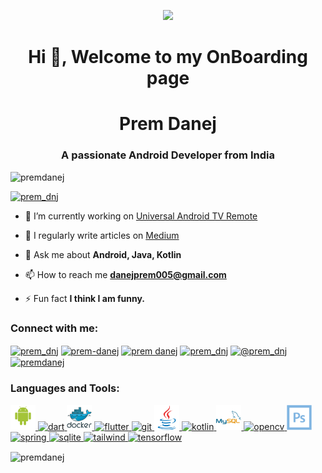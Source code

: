 <!-- <p align="center"> <img src="https://www.androidauthority.com/wp-content/uploads/2017/03/NB_Icon_Mask_Shapes_Ext_02.gif"></img> </p> -->
<!-- <p align="center"> <img src="https://images.velog.io/images/jaeyunn_15/post/b49f0423-7875-48ec-bfa1-da3d77989ac5/android.gif"></img> </p> -->
<!-- <p align="center"> <img src="https://i.pinimg.com/originals/70/7c/39/707c39bfff546612b5b4604fe86cda32.gif"></img> </p> -->
<p align="center"> <img src="https://media.licdn.com/dms/image/C4E12AQHbxJS3jlvNYQ/article-inline_image-shrink_1000_1488/0/1576216728456?e=1704931200&v=beta&t=aFIwlJgo2pkM6_EAlPtCrmEOhRLuZDn1CopxfJfGfOE"></img> </p>

<h1 align="center">Hi 👋, Welcome to my OnBoarding page</h1>
<h1 align="center">Prem Danej</h1>
<h3 align="center">A passionate Android Developer from India</h3>

<p align="left"> <img src="https://komarev.com/ghpvc/?username=premdanej&label=Profile%20views&color=0e75b6&style=flat" alt="premdanej" /> </p>

<p align="left"> <a href="https://twitter.com/prem_dnj" target="blank"><img src="https://img.shields.io/twitter/follow/prem_dnj?logo=twitter&style=for-the-badge" alt="prem_dnj" /></a> </p>

- 🔭 I’m currently working on [Universal Android TV Remote](https://github.com/PremDanej/Universal-Android-Tv-Remote)

- 📝 I regularly write articles on [Medium](https://medium.com/@prem_dnj/error-not-sure-how-to-convert-a-cursor-to-this-methods-return-type-a6cc6ad72350)

- 💬 Ask me about **Android, Java, Kotlin**

- 📫 How to reach me **danejprem005@gmail.com**

- ⚡ Fun fact **I think I am funny.**

<h3 align="left">Connect with me:</h3>
<p align="left">
<a href="https://twitter.com/prem_dnj" target="blank"><img align="center" src="https://raw.githubusercontent.com/rahuldkjain/github-profile-readme-generator/master/src/images/icons/Social/twitter.svg" alt="prem_dnj" height="30" width="40" /></a>
<a href="https://linkedin.com/in/prem-danej" target="blank"><img align="center" src="https://raw.githubusercontent.com/rahuldkjain/github-profile-readme-generator/master/src/images/icons/Social/linked-in-alt.svg" alt="prem-danej" height="30" width="40" /></a>
<a href="https://stackoverflow.com/users/18971324/prem-danej" target="blank"><img align="center" src="https://raw.githubusercontent.com/rahuldkjain/github-profile-readme-generator/master/src/images/icons/Social/stack-overflow.svg" alt="prem danej" height="30" width="40" /></a>
<a href="https://instagram.com/prem_dnj" target="blank"><img align="center" src="https://raw.githubusercontent.com/rahuldkjain/github-profile-readme-generator/master/src/images/icons/Social/instagram.svg" alt="prem_dnj" height="30" width="40" /></a>
<a href="https://medium.com/@prem_dnj" target="blank"><img align="center" src="https://raw.githubusercontent.com/rahuldkjain/github-profile-readme-generator/master/src/images/icons/Social/medium.svg" alt="@prem_dnj" height="30" width="40" /></a>
<a href="https://www.hackerrank.com/profile/danejprem005" target="blank"><img align="center" src="https://raw.githubusercontent.com/rahuldkjain/github-profile-readme-generator/master/src/images/icons/Social/hackerrank.svg" alt="premdanej" height="30" width="40" /></a>
</p>

<h3 align="left">Languages and Tools:</h3>
<p align="left"> <a href="https://developer.android.com" target="_blank" rel="noreferrer"> <img src="https://raw.githubusercontent.com/devicons/devicon/master/icons/android/android-original-wordmark.svg" alt="android" width="40" height="40"/> </a> <a href="https://dart.dev" target="_blank" rel="noreferrer"> <img src="https://www.vectorlogo.zone/logos/dartlang/dartlang-icon.svg" alt="dart" width="40" height="40"/> </a> <a href="https://www.docker.com/" target="_blank" rel="noreferrer"> <img src="https://raw.githubusercontent.com/devicons/devicon/master/icons/docker/docker-original-wordmark.svg" alt="docker" width="40" height="40"/> </a> <a href="https://flutter.dev" target="_blank" rel="noreferrer"> <img src="https://www.vectorlogo.zone/logos/flutterio/flutterio-icon.svg" alt="flutter" width="40" height="40"/> </a> <a href="https://git-scm.com/" target="_blank" rel="noreferrer"> <img src="https://www.vectorlogo.zone/logos/git-scm/git-scm-icon.svg" alt="git" width="40" height="40"/> </a> <a href="https://www.java.com" target="_blank" rel="noreferrer"> <img src="https://raw.githubusercontent.com/devicons/devicon/master/icons/java/java-original.svg" alt="java" width="40" height="40"/> </a> <a href="https://kotlinlang.org" target="_blank" rel="noreferrer"> <img src="https://www.vectorlogo.zone/logos/kotlinlang/kotlinlang-icon.svg" alt="kotlin" width="40" height="40"/> </a> <a href="https://www.mysql.com/" target="_blank" rel="noreferrer"> <img src="https://raw.githubusercontent.com/devicons/devicon/master/icons/mysql/mysql-original-wordmark.svg" alt="mysql" width="40" height="40"/> </a> <a href="https://opencv.org/" target="_blank" rel="noreferrer"> <img src="https://www.vectorlogo.zone/logos/opencv/opencv-icon.svg" alt="opencv" width="40" height="40"/> </a> <a href="https://www.photoshop.com/en" target="_blank" rel="noreferrer"> <img src="https://raw.githubusercontent.com/devicons/devicon/master/icons/photoshop/photoshop-line.svg" alt="photoshop" width="40" height="40"/> </a> <a href="https://spring.io/" target="_blank" rel="noreferrer"> <img src="https://www.vectorlogo.zone/logos/springio/springio-icon.svg" alt="spring" width="40" height="40"/> </a> <a href="https://www.sqlite.org/" target="_blank" rel="noreferrer"> <img src="https://www.vectorlogo.zone/logos/sqlite/sqlite-icon.svg" alt="sqlite" width="40" height="40"/> </a> <a href="https://tailwindcss.com/" target="_blank" rel="noreferrer"> <img src="https://www.vectorlogo.zone/logos/tailwindcss/tailwindcss-icon.svg" alt="tailwind" width="40" height="40"/> </a> <a href="https://www.tensorflow.org" target="_blank" rel="noreferrer"> <img src="https://www.vectorlogo.zone/logos/tensorflow/tensorflow-icon.svg" alt="tensorflow" width="40" height="40"/> </a> </p>

<p><img align="center" src="https://github-readme-stats.vercel.app/api/top-langs?username=premdanej&show_icons=true&locale=en&layout=compact" alt="premdanej" /></p>


<!--
**PremDanej/PremDanej** is a ✨ _special_ ✨ repository because its `README.md` (this file) appears on your GitHub profile.

Here are some ideas to get you started:

- 🔭 I’m currently working on ...
- 🌱 I’m currently learning ...
- 👯 I’m looking to collaborate on ...
- 🤔 I’m looking for help with ...
- 💬 Ask me about ...
- 📫 How to reach me: ...
- 😄 Pronouns: ...
- ⚡ Fun fact: ...
-->
 

